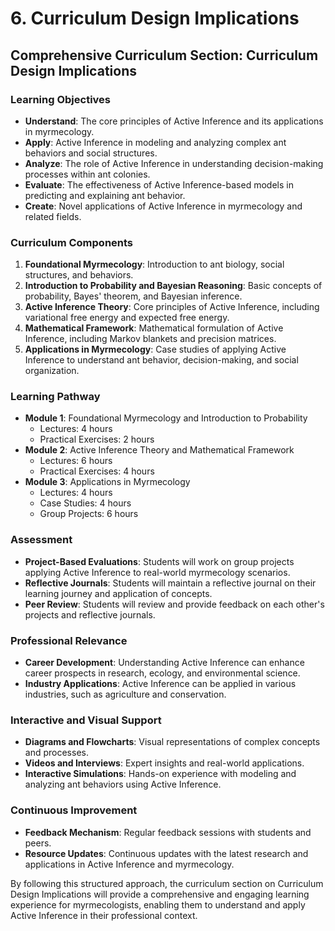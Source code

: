 # 6. Curriculum Design Implications

## Comprehensive Curriculum Section: Curriculum Design Implications

### Learning Objectives
- **Understand**: The core principles of Active Inference and its applications in myrmecology.
- **Apply**: Active Inference in modeling and analyzing complex ant behaviors and social structures.
- **Analyze**: The role of Active Inference in understanding decision-making processes within ant colonies.
- **Evaluate**: The effectiveness of Active Inference-based models in predicting and explaining ant behavior.
- **Create**: Novel applications of Active Inference in myrmecology and related fields.

### Curriculum Components
1. **Foundational Myrmecology**: Introduction to ant biology, social structures, and behaviors.
2. **Introduction to Probability and Bayesian Reasoning**: Basic concepts of probability, Bayes' theorem, and Bayesian inference.
3. **Active Inference Theory**: Core principles of Active Inference, including variational free energy and expected free energy.
4. **Mathematical Framework**: Mathematical formulation of Active Inference, including Markov blankets and precision matrices.
5. **Applications in Myrmecology**: Case studies of applying Active Inference to understand ant behavior, decision-making, and social organization.

### Learning Pathway
- **Module 1**: Foundational Myrmecology and Introduction to Probability
  - Lectures: 4 hours
  - Practical Exercises: 2 hours
- **Module 2**: Active Inference Theory and Mathematical Framework
  - Lectures: 6 hours
  - Practical Exercises: 4 hours
- **Module 3**: Applications in Myrmecology
  - Lectures: 4 hours
  - Case Studies: 4 hours
  - Group Projects: 6 hours

### Assessment
- **Project-Based Evaluations**: Students will work on group projects applying Active Inference to real-world myrmecology scenarios.
- **Reflective Journals**: Students will maintain a reflective journal on their learning journey and application of concepts.
- **Peer Review**: Students will review and provide feedback on each other's projects and reflective journals.

### Professional Relevance
- **Career Development**: Understanding Active Inference can enhance career prospects in research, ecology, and environmental science.
- **Industry Applications**: Active Inference can be applied in various industries, such as agriculture and conservation.

### Interactive and Visual Support
- **Diagrams and Flowcharts**: Visual representations of complex concepts and processes.
- **Videos and Interviews**: Expert insights and real-world applications.
- **Interactive Simulations**: Hands-on experience with modeling and analyzing ant behaviors using Active Inference.

### Continuous Improvement
- **Feedback Mechanism**: Regular feedback sessions with students and peers.
- **Resource Updates**: Continuous updates with the latest research and applications in Active Inference and myrmecology.

By following this structured approach, the curriculum section on Curriculum Design Implications will provide a comprehensive and engaging learning experience for myrmecologists, enabling them to understand and apply Active Inference in their professional context.